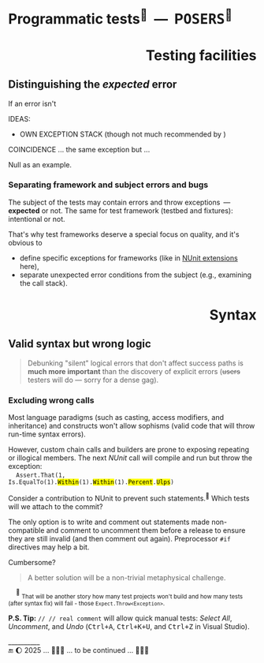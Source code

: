 # Programmatic tests<sup>🧪</sup> &nbsp;&mdash;&nbsp; P<samp>OSERS</samp><sup>🤔</sup></h1>

<h1 align="right">Testing facilities</h1>

## Distinguishing the _expected_ error

If an error isn't

IDEAS: 
+ OWN EXCEPTION STACK (though not much recommended by )

COINCIDENCE ... the same exception but ...

Null as an example.

### Separating framework and subject errors and bugs

The subject of the tests may contain errors and throw exceptions &thinsp;&mdash;&thinsp; **expected** or not. The same for test framework (testbed and fixtures): intentional or not.

That's why test frameworks deserve a special focus on quality, and it's obvious to 

+ define specific exceptions for frameworks (like in [NUnit extensions](../../../src/TuttiFrutti/AbcExtNUnit/Exceptions) here),
+ separate unexpected error conditions from the subject (e.g., examining the call stack).


<h1 align="right">Syntax</h1>

## Valid syntax but wrong logic

> Debunking "silent" logical errors that don't affect success paths is **much more important** than the discovery of explicit errors (<s>users</s> testers will do &mdash; sorry for a dense gag).

### <a id="non-comp-calls">Excluding wrong calls

Most language paradigms (such as casting, access modifiers, and inheritance) and constructs won't allow sophisms (valid code that will throw run-time syntax errors). 

However, custom chain calls and builders are prone to exposing repeating or illogical members. The next _NUnit_ call will compile and run but throw the exception:\
&nbsp; &nbsp; <code>Assert.That(1, Is.EqualTo(1).<mark>Within</mark>(1).<mark>Within</mark>(1).<mark>Percent</mark>.<mark>Ulps</mark>)</code>

Consider a contribution to NUnit to prevent such statements.<sup>🙋</sup> Which tests will we attach to the commit?

The only option is to write and comment out statements made non-compatible and comment to uncomment them before a release to ensure they are still invalid (and then comment out again). Preprocessor `#if` directives may help a bit.

Cumbersome?

> A better solution will be a non-trivial metaphysical challenge.

&nbsp; &nbsp; <sup>🙋</sup> <sub>That will be another story how many test projects won't build and how many tests (after syntax fix) will fail - those `Expect.Throw<Exception>`.</sub>

**P.S. Tip:** `// // real comment` will allow quick manual tests: _Select&nbsp;All_, _Uncomment_, and _Undo_ (<kbd>Ctrl+A</kbd>, <kbd>Ctrl+K+U</kbd>, and <kbd>Ctrl+Z</kbd> in Visual Studio).

\__________\
🔚 🌔 2025 ... 🚧🚧🚧 ... to be continued ... 🚧🚧🚧
